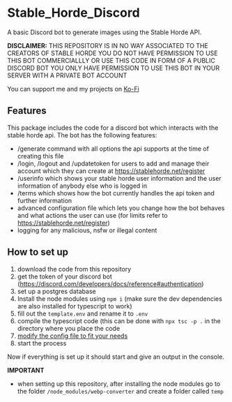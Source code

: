 # Stable_Horde_Discord

A basic Discord bot to generate images using the Stable Horde API.

**DISCLAIMER:** THIS REPOSITORY IS IN NO WAY ASSOCIATED TO THE CREATORS OF STABLE HORDE
YOU DO NOT HAVE PERMISSION TO USE THIS BOT COMMERCIALLLY OR USE THIS CODE IN FORM OF A PUBLIC DISCORD BOT
YOU ONLY HAVE PERMISSION TO USE THIS BOT IN YOUR SERVER WITH A PRIVATE BOT ACCOUNT

You can support me and my projects on [Ko-Fi](https://ko-fi.com/slashbot)

## Features

This package includes the code for a discord bot which interacts with the stable horde api.
The bot has the following features:

- /generate command with all options the api supports at the time of creating this file
- /login, /logout and /updatetoken for users to add and manage their account which they can create at https://stablehorde.net/register
- /userinfo which shows your stable horde user information and the user information of anybody else who is logged in
- /terms which shows how the bot currently handles the api token and further information
- advanced configuration file which lets you change how the bot behaves and what actions the user can use (for limits refer to https://stablehorde.net/register)
- logging for any malicious, nsfw or illegal content

## How to set up

1) download the code from this repository
2) get the token of your discord bot (https://discord.com/developers/docs/reference#authentication)
3) set up a postgres database
4) Install the node modules using `npm i` (make sure the dev dependencies are also installed for typescript to work)
5) fill out the `template.env` and rename it to `.env`
6) compile the typescript code (this can be done with `npx tsc -p .` in the directory where you place the code
7) [modify the config file to fit your needs](https://github.com/ZeldaFan0225/Stable_Horde_Discord/blob/main/config.md)
8) start the process

Now if everything is set up it should start and give an output in the console.

**IMPORTANT**
- when setting up this repository, after installing the node modules go to the folder `/node_modules/webp-converter` and create a folder called `temp`

